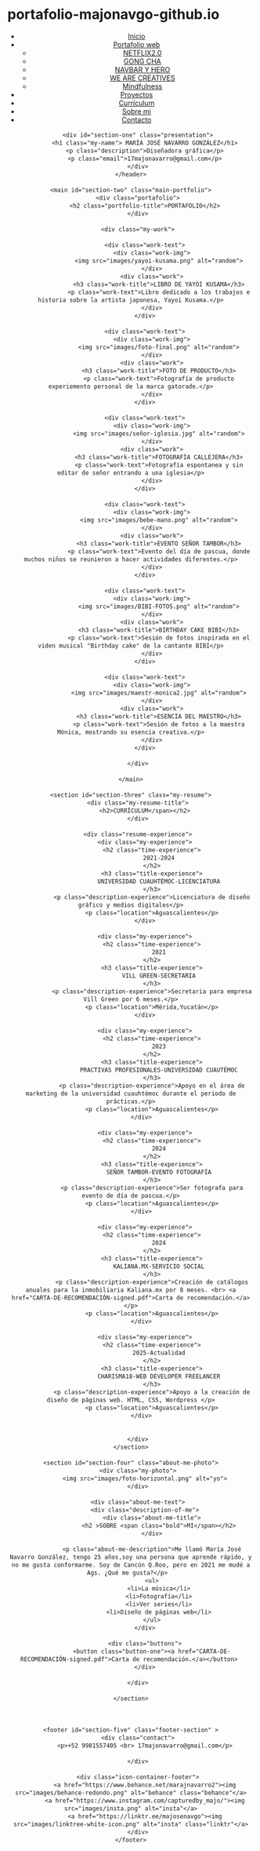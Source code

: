 # portafolio-majonavgo-github.io

<!DOCTYPE html>
<html>
<head>
    <meta charset='utf-8'>
    <meta http-equiv='X-UA-Compatible' content='IE=edge'>
    <title>María José Navarro González</title>
    <meta name='viewport' content='width=device-width, initial-scale=1'>
    <link rel='stylesheet' type='text/css' media='screen' href='css/PORTAFOLIO.css'>
    <script src='main.js'></script>
</head>
<body>
    <header>
        <!-- start nav -->
    <nav id="menu">
        <!-- start menu -->
        <ul>
            <li><a href="#section-one">Inicio</a></li>
            <li><a href="#">Portafolio web</a>
            <!-- start menu desplegable -->
        <ul>
            <li><a href="https://majo-navgo.github.io/netflix2.0.github.io/">NETFLIX2.0</a></li>
            <li><a href="https://majo-navgo.github.io/tapioca.github.io/">GONG CHA</a></li>
            <li><a href="https://majo-navgo.github.io/navbar-y-hero-github.io/">NAVBAR Y HERO</a></li>
            <li><a href="https://majo-navgo.github.io/we-are-creatives-github.io/">WE ARE CREATIVES</a></li>
            <li><a href="https://majo-navgo.github.io/mindfulness-github.io/">Mindfulness</a></li>
        </ul>
        <!-- end menu desplegable -->
            </li>
            <li><a href="#section-two">Proyectos</a></li>
            <li><a href="#section-three">Currículum</a></li>
            <li><a href="#section-four">Sobre mi</a></li>
            <li><a href="#section-five">Contacto</a></li>
        </ul>
        <!-- end menu -->
        </nav>
        <!-- end nav -->
       

        <div id="section-one" class="presentation">
            <h1 class="my-name"> MARÍA JOSÉ NAVARRO GONZÁLEZ</h1>
            <p class="description">Diseñadora gráfica</p>
            <p class="email">17majonavarro@gmail.com</p>
        </div>
    </header>
    
    <main id="section-two" class="main-portfolio">
        <div class="portafolio">
            <h2 class="portfolio-title">PORTAFOLIO</h2>
        </div>

        <div class="my-work">

            <div class="work-text">
                <div class="work-img">
                    <img src="images/yayoi-kusama.png" alt="random">
                </div>
                <div class="work">
                    <h3 class="work-title">LIBRO DE YAYOI KUSAMA</h3>
                    <p class="work-text">Libro dedicado a los trabajos e historia sobre la artista japonesa, Yayoi Kusama.</p>
                </div>
            </div>
           
            <div class="work-text">
                <div class="work-img">
                    <img src="images/foto-final.png" alt="random">
                </div>
                <div class="work">
                    <h3 class="work-title">FOTO DE PRODUCTO</h3>
                    <p class="work-text">Fotografía de producto experiemento personal de la marca gatorade.</p>
                </div>
            </div>

            <div class="work-text">
                <div class="work-img">
                    <img src="images/señor-iglesia.jpg" alt="random">
                </div>
                <div class="work">
                    <h3 class="work-title">FOTOGRAFÍA CALLEJERA</h3>
                    <p class="work-text">Fotografía espontanea y sin editar de señor entrando a una iglesia</p>
                </div>
            </div>

            <div class="work-text">
                <div class="work-img">
                    <img src="images/bebe-mano.png" alt="random">
                </div>
                <div class="work">
                    <h3 class="work-title">EVENTO SEÑOR TAMBOR</h3>
                    <p class="work-text">Evento del día de pascua, donde muchos niños se reunieron a hacer actividades diferentes.</p>
                </div>
            </div>

            <div class="work-text">
                <div class="work-img">
                    <img src="images/BIBI-FOTOS.png" alt="random">
                </div>
                <div class="work">
                    <h3 class="work-title">BIRTHDAY CAKE BIBI</h3>
                    <p class="work-text">Sesión de fotos inspirada en el viden musical "Birthday cake" de la cantante BIBI</p>
                </div>
            </div>
            
            <div class="work-text">
                <div class="work-img">
                    <img src="images/maestr-monica2.jpg" alt="random">
                </div>
                <div class="work">
                    <h3 class="work-title">ESENCIA DEL MAESTRO</h3>
                    <p class="work-text">Sesión de fotos a la maestra Mónica, mostrando su esencia creativa.</p>
                </div>
            </div>

        </div>

    </main>
   
    <section id="section-three" class="my-resume">
        <div class="my-resume-title">
            <h2>CURRÍCULUM</span></h2>
        </div>

        <div class="resume-experience">
            <div class="my-experience">
                <h2 class="time-experience">
                    2021-2024
                </h2>
                <h3 class="title-experience">
                    UNIVERSIDAD CUAUHTÉMOC-LICENCIATURA
                </h3>
                <p class="description-experience">Licenciatura de diseño gráfico y medios digitales</p>
                <p class="location">Aguascalientes</p>
            </div>
            
            <div class="my-experience">
                <h2 class="time-experience">
                    2021
                </h2>
                <h3 class="title-experience">
                    VILL GREEN-SECRETARIA
                </h3>
                <p class="description-experience">Secretaria para empresa Vill Green por 6 meses.</p>
                <p class="location">Mérida,Yucatán</p>
            </div>

            <div class="my-experience">
                <h2 class="time-experience">
                    2023
                </h2>
                <h3 class="title-experience">
                    PRACTIVAS PROFESIONALES-UNIVERSIDAD CUAUTÉMOC
                </h3>
                <p class="description-experience">Apoyo en el área de marketing de la universidad cuauhtémoc durante el periodo de prácticas.</p>
                <p class="location">Aguascalientes</p>
            </div>  

            <div class="my-experience">
                <h2 class="time-experience">
                    2024
                </h2>
                <h3 class="title-experience">
                    SEÑOR TAMBOR-EVENTO FOTOGRAFÍA
                </h3>
                <p class="description-experience">Ser fotografa para evento de día de pascua.</p>
                <p class="location">Aguascalientes</p>
            </div>  

            <div class="my-experience">
                <h2 class="time-experience">
                    2024
                </h2>
                <h3 class="title-experience">
                    KALIANA.MX-SERVICIO SOCIAL
                </h3>
                <p class="description-experience">Creación de catálogos anuales para la inmobiliaria Kaliana.mx por 8 meses. <br> <a href="CARTA-DE-RECOMENDACIÓN-signed.pdf">Carta de recomendación.</a></p>
                <p class="location">Aguascalientes</p>
            </div>  

            <div class="my-experience">
                <h2 class="time-experience">
                    2025-Actualidad
                </h2>
                <h3 class="title-experience">
                    CHARISMA18-WEB DEVELOPER FREELANCER
                </h3>
                <p class="description-experience">Apoyo a la creación de diseño de páginas web. HTML, CSS, Wordpress </p>
                <p class="location">Aguascalientes</p>
            </div>  

            
        </div>
    </section>

    <section id="section-four" class="about-me-photo">
        <div class="my-photo">
            <img src="images/foto-horizontal.png" alt="yo">
        </div>

        <div class="about-me-text">
            <div class="description-of-me">
                <div class="about-me-title">
                    <h2 >SOBRE <span class="bold">MI</span></h2>
                </div>
                
                <p class="about-me-description">Me llamó María José Navarro González, tengo 25 años,soy una persona que aprende rápido, y no me gusta conformarme. Soy de Cancún Q.Roo, pero en 2021 me mudé a Ags. ¿Qué me gusta?</p>  
                <ul>
                    <li>La música</li>
                    <li>Fotografía</li>
                    <li>Ver series</li>
                    <li>Diseño de páginas web</li>
                </ul>
            </div>

            <div class="buttons">
                <button class="button-one"><a href="CARTA-DE-RECOMENDACIÓN-signed.pdf">Carta de recomendación.</a></button> 
            </div>
            
        </div>

    </section>



    <footer id="section-five" class="footer-section" >
        <div class="contact">
            <p>+52 9981557405 <br> 17majonavarro@gmail.com</p>
            
        </div>

        <div class="icon-container-footer">
            <a href="https://www.behance.net/marajnavarro2"><img src="images/behance-redondo.png" alt="behance" class="behance"</a>
            <a href="https://www.instagram.com/capturedby_majo/"><img src="images/insta.png" alt="insta"</a>
            <a href="https://linktr.ee/majosenavgo"><img src="images/linktree-white-icon.png" alt="insta" class="linktr"</a>
        </div>
    </footer>
</body>
</html>
